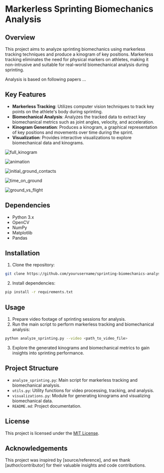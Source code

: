# Markerless Sprinting Biomechanics Analysis

## Overview

This project aims to analyze sprinting biomechanics using markerless tracking techniques and produce a kinogram of key positions. Markerless tracking eliminates the need for physical markers on athletes, making it non-intrusive and suitable for real-world biomechanical analysis during sprinting.

Analysis is based on following papers ...


## Key Features

- **Markerless Tracking**: Utilizes computer vision techniques to track key points on the athlete's body during sprinting.
- **Biomechanical Analysis**: Analyzes the tracked data to extract key biomechanical metrics such as joint angles, velocity, and acceleration.
- **Kinogram Generation**: Produces a kinogram, a graphical representation of key positions and movements over time during the sprint.
- **Visualization**: Provides interactive visualizations to explore biomechanical data and kinograms.

![full_kinogram](https://github.com/BYT18/sprintCap/assets/68192622/9a37e814-f027-4cb2-838f-e5f180615a7d)

![animation](https://github.com/BYT18/sprintCap/assets/68192622/da933110-6d4a-4e0b-8b12-7ccba36c0fbb)

![initial_ground_contacts](https://github.com/BYT18/sprintCap/assets/68192622/156e3be2-41a9-4472-8d59-44d887af8156)

![time_on_ground](https://github.com/BYT18/sprintCap/assets/68192622/49ad8cab-589a-481a-8258-db985488b544)

![ground_vs_flight](https://github.com/BYT18/sprintCap/assets/68192622/4ccdd8ab-c00a-4868-b377-f46b524961a4)


## Dependencies

- Python 3.x
- OpenCV
- NumPy
- Matplotlib
- Pandas

## Installation

1. Clone the repository:

```bash
git clone https://github.com/yourusername/sprinting-biomechanics-analysis.git
```

2. Install dependencies:

```bash
pip install -r requirements.txt
```

## Usage

1. Prepare video footage of sprinting sessions for analysis.
2. Run the main script to perform markerless tracking and biomechanical analysis:

```bash
python analyze_sprinting.py --video <path_to_video_file>
```

3. Explore the generated kinograms and biomechanical metrics to gain insights into sprinting performance.

## Project Structure

- `analyze_sprinting.py`: Main script for markerless tracking and biomechanical analysis.
- `utils.py`: Utility functions for video processing, tracking, and analysis.
- `visualizations.py`: Module for generating kinograms and visualizing biomechanical data.
- `README.md`: Project documentation.

## License

This project is licensed under the [MIT License](LICENSE).

## Acknowledgements

This project was inspired by [source/reference], and we thank [author/contributor] for their valuable insights and code contributions.
